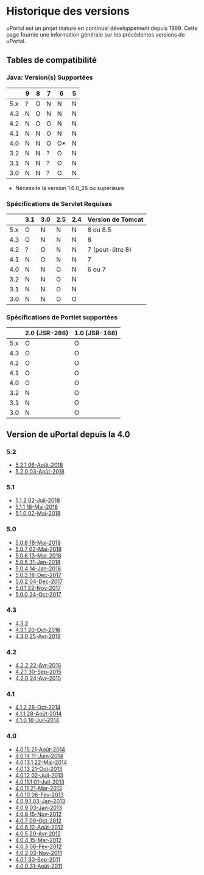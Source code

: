 # Historique des versions

uPortal est un projet mature en continuel développement depuis 1999. Cette page fournie une information générale sur les précédentes versions de uPortal.

## Tables de compatibilité

### Java: Version(s) Supportées

|     |  9  |  8  |  7  |  6  |  5  |
| --- | --- | --- | --- | --- | --- |
| 5.x |  ?  |  O  |  N  |  N  |  N  |
| 4.3 |  N  |  O  |  N  |  N  |  N  |
| 4.2 |  N  |  O  |  O  |  N  |  N  |
| 4.1 |  N  |  N  |  O  |  N  |  N  |
| 4.0 |  N  |  N  |  O  |  O* |  N  |
| 3.2 |  N  |  N  |  ?  |  O  |  N  |
| 3.1 |  N  |  N  |  ?  |  O  |  N  |
| 3.0 |  N  |  N  |  ?  |  O  |  N  |

* Nécessite la version 1.6.0_26 ou supérieure

### Spécifications de Servlet Requises

|     | 3.1 | 3.0 | 2.5 | 2.4 | Version de Tomcat  |
| --- | --- | --- | --- | --- | -----------------  |
| 5.x |  O  |  N  |  N  |  N  | 8 ou 8.5           |
| 4.3 |  O  |  N  |  N  |  N  | 8                  |
| 4.2 |  ?  |  O  |  N  |  N  | 7 (peut-être 8)    |
| 4.1 |  N  |  O  |  N  |  N  | 7                  |
| 4.0 |  N  |  N  |  O  |  N  | 6 ou 7             |
| 3.2 |  N  |  N  |  O  |  N  |                    |
| 3.1 |  N  |  N  |  O  |  N  |                    |
| 3.0 |  N  |  N  |  O  |  O  |                    |

### Spécifications de Portlet supportées

|     | 2.0 (JSR-286) | 1.0 (JSR-168) |
| --- | ------------- | ------------- |
| 5.x |       O       |       O       |
| 4.3 |       O       |       O       |
| 4.2 |       O       |       O       |
| 4.1 |       O       |       O       |
| 4.0 |       O       |       O       |
| 3.2 |       N       |       O       |
| 3.1 |       N       |       O       |
| 3.0 |       N       |       O       |

## Version de uPortal depuis la 4.0

### 5.2

  - [5.2.1 06-Août-2018](https://github.com/uPortal-project/uPortal/releases/tag/v5.2.1)
  - [5.2.0 03-Août-2018](https://github.com/uPortal-project/uPortal/releases/tag/v5.2.0)

### 5.1

  - [5.1.2 02-Juil-2018](https://github.com/uPortal-project/uPortal/releases/tag/v5.1.2)
  - [5.1.1 18-Mai-2018](https://github.com/uPortal-project/uPortal/releases/tag/v5.1.1)
  - [5.1.0 02-Mai-2018](https://github.com/uPortal-project/uPortal/releases/tag/v5.1.0)

### 5.0

  - [5.0.8 18-Mai-2018](https://github.com/uPortal-project/uPortal/releases/tag/v5.0.8)
  - [5.0.7 02-Mai-2018](https://github.com/uPortal-project/uPortal/releases/tag/v5.0.7)
  - [5.0.6 13-Mar-2018](https://github.com/uPortal-project/uPortal/releases/tag/v5.0.6)
  - [5.0.5 31-Jan-2018](https://github.com/uPortal-project/uPortal/releases/tag/v5.0.5)
  - [5.0.4 14-Jan-2018](https://github.com/uPortal-project/uPortal/releases/tag/v5.0.4)
  - [5.0.3 18-Dec-2017](https://github.com/uPortal-project/uPortal/releases/tag/v5.0.3)
  - [5.0.2 04-Dec-2017](https://github.com/uPortal-project/uPortal/releases/tag/v5.0.2)
  - [5.0.1 22-Nov-2017](https://github.com/uPortal-project/uPortal/releases/tag/v5.0.1)
  - [5.0.0 24-Oct-2017](https://github.com/uPortal-project/uPortal/releases/tag/v5.0.0)

### 4.3

  - [4.3.2](https://github.com/uPortal-project/uPortal/releases/tag/uportal-4.3.2)
  - [4.3.1 20-Oct-2016](https://github.com/uPortal-project/uPortal/releases/tag/uportal-4.3.1)
  - [4.3.0 25-Avr-2016](https://github.com/uPortal-project/uPortal/releases/tag/uportal-4.3.0)

### 4.2

  - [4.2.2 22-Avr-2016](https://github.com/uPortal-project/uPortal/releases/tag/uportal-4.2.2)
  - [4.2.1 30-Sep-2015](https://github.com/uPortal-project/uPortal/releases/tag/uportal-4.2.1)
  - [4.2.0 24-Avr-2015](https://github.com/uPortal-project/uPortal/releases/tag/uportal-4.2.0)

### 4.1

  - [4.1.2 28-Oct-2014](https://github.com/uPortal-project/uPortal/releases/tag/uportal-4.1.2)
  - [4.1.1 28-Août-2014](https://github.com/uPortal-project/uPortal/releases/tag/uportal-4.1.1)
  - [4.1.0 16-Juil-2014](https://github.com/uPortal-project/uPortal/releases/tag/uportal-4.1.0)

### 4.0

  - [4.0.15 21-Août-2014](https://github.com/uPortal-project/uPortal/releases/tag/uportal-4.0.15)
  - [4.0.14 11-Juin-2014](https://github.com/uPortal-project/uPortal/releases/tag/uportal-4.0.14)
  - [4.0.13.1 22-Mai-2014](https://github.com/uPortal-project/uPortal/releases/tag/uportal-4.0.13.1)
  - [4.0.13 21-Oct-2013](https://github.com/uPortal-project/uPortal/releases/tag/uportal-4.0.13)
  - [4.0.12 02-Juil-2013](https://github.com/uPortal-project/uPortal/releases/tag/uportal-4.0.12)
  - [4.0.11.1 01-Juil-2013](https://github.com/uPortal-project/uPortal/releases/tag/uportal-4.0.11.1)
  - [4.0.11 21-Mar-2013](https://github.com/uPortal-project/uPortal/releases/tag/uportal-4.0.11)
  - [4.0.10 06-Fev-2013](https://github.com/uPortal-project/uPortal/releases/tag/uportal-4.0.10)
  - [4.0.9.1 03-Jan-2013](https://github.com/uPortal-project/uPortal/releases/tag/uportal-4.0.9.1)
  - [4.0.9 03-Jan-2013](https://github.com/uPortal-project/uPortal/releases/tag/uportal-4.0.9)
  - [4.0.8 15-Nov-2012](https://github.com/uPortal-project/uPortal/releases/tag/uportal-4.0.8)
  - [4.0.7 09-Oct-2012](https://github.com/uPortal-project/uPortal/releases/tag/uportal-4.0.7)
  - [4.0.6 12-Août-2012](https://github.com/uPortal-project/uPortal/releases/tag/uportal-4.0.6)
  - [4.0.5 20-Avr-2012](https://github.com/uPortal-project/uPortal/releases/tag/uportal-4.0.5)
  - [4.0.4 15-Mar-2012](https://github.com/uPortal-project/uPortal/releases/tag/uportal-4.0.4)
  - [4.0.3 06-Fev-2012](https://github.com/uPortal-project/uPortal/releases/tag/uportal-4.0.3)
  - [4.0.2 03-Nov-2011](https://github.com/uPortal-project/uPortal/releases/tag/uportal-4.0.2)
  - [4.0.1 30-Sep-2011](https://github.com/uPortal-project/uPortal/releases/tag/uportal-4.0.1)
  - [4.0.0 31-Août-2011](https://github.com/uPortal-project/uPortal/releases/tag/uportal-4.0.0)
